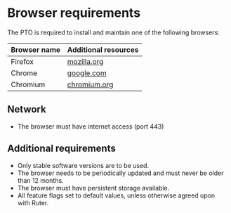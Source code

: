 # Browser requirements

The PTO is required to install and maintain one of the following browsers: 

| Browser name | Additional resources                                  |
|--------------|-------------------------------------------------------|
| Firefox      | [mozilla.org](https://www.mozilla.org/en-US/firefox/) |
| Chrome       | [google.com](https://www.google.com/chrome/)          |
| Chromium     | [chromium.org](https://www.chromium.org/Home/)        |


## Network

- The browser must have internet access (port 443)

## Additional requirements

- Only stable software versions are to be used. 
- The browser needs to be periodically updated and must never be older than 12 months.
- The browser must have persistent storage available. 
- All feature flags set to default values, unless otherwise agreed upon with Ruter.

